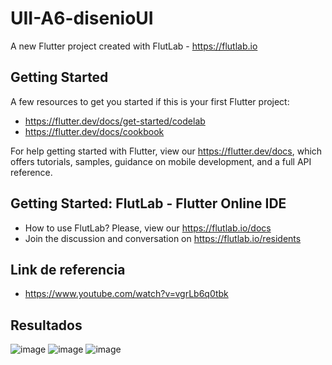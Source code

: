 # UII-A6-disenioUI

A new Flutter project created with FlutLab - https://flutlab.io

## Getting Started

A few resources to get you started if this is your first Flutter project:

- https://flutter.dev/docs/get-started/codelab
- https://flutter.dev/docs/cookbook

For help getting started with Flutter, view our
https://flutter.dev/docs, which offers tutorials,
samples, guidance on mobile development, and a full API reference.

## Getting Started: FlutLab - Flutter Online IDE

- How to use FlutLab? Please, view our https://flutlab.io/docs
- Join the discussion and conversation on https://flutlab.io/residents

## Link de referencia
- https://www.youtube.com/watch?v=vgrLb6q0tbk

## Resultados
![image](https://github.com/GarciaJ128/UII-A6-disenioUI/assets/143743623/78b5fc30-2a5f-4d87-b99e-a9e5b8068dfa)
![image](https://github.com/GarciaJ128/UII-A6-disenioUI/assets/143743623/a27e0e32-81be-483a-a16b-e3f1d6845bc4)
![image](https://github.com/GarciaJ128/UII-A6-disenioUI/assets/143743623/b615ca5e-d084-4657-ab01-4be76d08a3e3)
